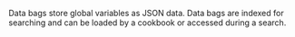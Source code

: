 Data bags store global variables as JSON data. Data bags are indexed for
searching and can be loaded by a cookbook or accessed during a search.